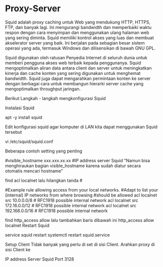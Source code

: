 # Proxy-Server
Squid adalah proxy caching untuk Web yang mendukung HTTP, HTTPS, FTP, dan banyak lagi. Ini mengurangi bandwidth dan memperbaiki waktu respon dengan cara menyimpan dan menggunakan ulang halaman web yang sering diminta. Squid memiliki kontrol akses yang luas dan membuat akselerator server yang baik. Ini berjalan pada sebagian besar sistem operasi yang ada, termasuk Windows dan dilisensikan di bawah GNU GPL.

Squid digunakan oleh ratusan Penyedia Internet di seluruh dunia untuk memberi pengguna akses web terbaik kepada penggunanya. Squid mengoptimalkan aliran data antara client dan server untuk meningkatkan kinerja dan cache konten yang sering digunakan untuk menghemat bandwidth. Squid juga dapat mengarahkan permintaan konten ke server dengan berbagai cara untuk membangun hierarki server cache yang mengoptimalkan throughput jaringan.

Berikut Langkah - langkah mengkonfigurasi Squid

Instalasi Squid

apt -y install squid

Edit konfigurasi squid agar komputer di LAN kita dapat menggunakan Squid tersebut

vi /etc/squid/squid.conf

Beberapa contoh setting yang penting


#visible_hostname xxx.xxx.xx.xx #IP address server Squid
  "Namun bisa menghiraukan bagian visible_hostname karena sudah diatur secara otomatis mencari hostname"

find acl localnet lalu hilangkan tanda #

#Example rule allowing access from your local networks.
#Adapt to list your (internal) IP networks from where browsing
#should be allowed
acl localnet src 10.0.0.0/8     # RFC1918 possible internal network
acl localnet src 172.16.0.0/12  # RFC1918 possible internal network
acl localnet src 192.168.0.0/16 # RFC1918 possible internal network

find http_access allow lalu tambahkan baris dibawah ini
http_access allow localnet
Restart Squid

service squid restart
systemctl restart squid.service


Setup Client
Tidak banyak yang perlu di set di sisi Client. Arahkan proxy di sisi Client ke

IP address Server Squid
Port       3128
